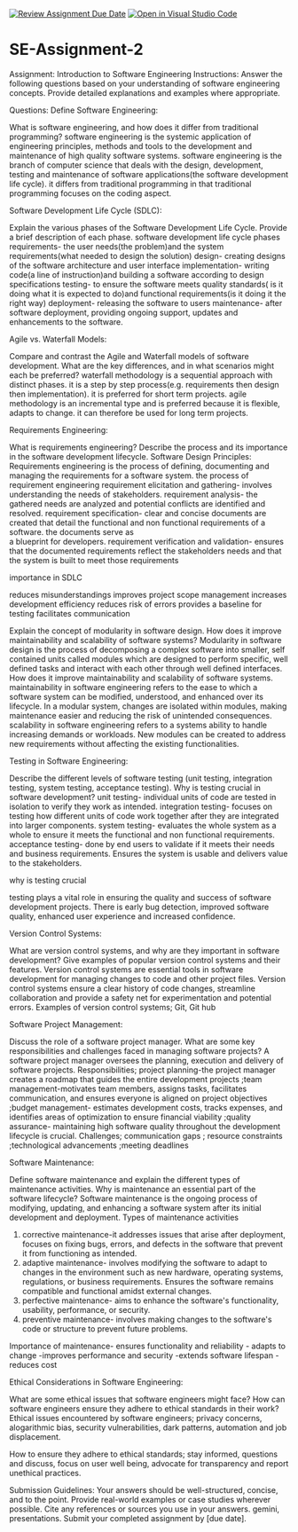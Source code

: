 [![Review Assignment Due Date](https://classroom.github.com/assets/deadline-readme-button-24ddc0f5d75046c5622901739e7c5dd533143b0c8e959d652212380cedb1ea36.svg)](https://classroom.github.com/a/-ucQIGTc)
[![Open in Visual Studio Code](https://classroom.github.com/assets/open-in-vscode-718a45dd9cf7e7f842a935f5ebbe5719a5e09af4491e668f4dbf3b35d5cca122.svg)](https://classroom.github.com/online_ide?assignment_repo_id=15229108&assignment_repo_type=AssignmentRepo)
# SE-Assignment-2
Assignment: Introduction to Software Engineering
Instructions:
Answer the following questions based on your understanding of software engineering concepts. Provide detailed explanations and examples where appropriate.

Questions:
Define Software Engineering:

What is software engineering, and how does it differ from traditional programming? software engineering is the systemic application of engineering principles, methods and tools to the development and maintenance of high quality software systems.
software engineering is the branch of computer science that deals with the design, development, testing and maintenance of software applications(the software development life cycle). it differs from traditional programming in that traditional programming focuses on the coding aspect.



Software Development Life Cycle (SDLC):

Explain the various phases of the Software Development Life Cycle. Provide a brief description of each phase. software development life cycle phases
requirements- the user needs(the problem)and the system requirements(what needed to design the solution)
design- creating designs of the software architecture and user interface
implementation- writing code(a line of instruction)and building a software according to design specifications
testing- to ensure the software meets quality standards( is it doing what it is expected to do)and functional requirements(is it doing it the right way)
deployment- releasing the software to users
maintenance- after software deployment, providing ongoing support, updates and enhancements to the software.



Agile vs. Waterfall Models:

Compare and contrast the Agile and Waterfall models of software development. What are the key differences, and in what scenarios might each be preferred? waterfall methodology is a sequential approach with distinct phases. it is a step by step process(e.g. requirements then design then implementation). it is preferred for short term projects.
agile methodology is an incremental type and is preferred because it is flexible, adapts to change. it can therefore be used for long term projects.



Requirements Engineering:

What is requirements engineering? Describe the process and its importance in the software development lifecycle.
Software Design Principles: Requirements engineering is the process of defining, documenting and managing the requirements for a software system.
the process of requirement engineering 
     requirement elicitation and gathering- involves understanding the needs of stakeholders.
     requirement analysis- the gathered needs are analyzed and potential conflicts are identified and resolved.
     requirement specification- clear and concise documents are created that detail the functional and non functional requirements of a software. the documents serve as   
  a blueprint for developers.
     requirement verification and validation- ensures that the documented requirements reflect the stakeholders needs and that the system is built to meet those requirements

importance in SDLC

reduces misunderstandings
improves project scope management
increases development efficiency
reduces risk of errors
provides a baseline for testing
facilitates communication




Explain the concept of modularity in software design. How does it improve maintainability and scalability of software systems? Modularity in software design is the process of decomposing a complex software into smaller, self contained units called modules which are designed to perform specific, well defined tasks and interact with each other through well defined interfaces.
How does it improve maintainability and scalability of software systems.
maintainability in software engineering refers to the ease to which a software system can be modified, understood, and enhanced over its lifecycle. In a modular system, changes are isolated within modules, making maintenance easier and reducing the risk of unintended consequences.
scalability in software engineering refers to a systems ability to handle increasing demands or workloads. New modules can be created to address new requirements without affecting the existing functionalities.



Testing in Software Engineering:

Describe the different levels of software testing (unit testing, integration testing, system testing, acceptance testing). Why is testing crucial in software development? unit testing- individual units of code are tested in isolation to verify they work as intended.
integration testing- focuses on testing how different units of code work together after they are integrated into larger components.
system testing- evaluates the whole system as a whole to ensure it meets the functional and non functional requirements.
acceptance testing- done by end users to validate if it meets their needs and business requirements. Ensures the system is usable and delivers value to the stakeholders.

why is testing crucial 

testing plays a vital role in ensuring the quality and success of software development projects. There is early bug detection, improved software quality, enhanced user experience and increased confidence.



Version Control Systems:

What are version control systems, and why are they important in software development? Give examples of popular version control systems and their features. Version control systems are essential tools in software development for managing changes to code and other project files. Version control systems ensure a clear history of code changes, streamline collaboration and provide a safety net for experimentation and potential errors.
Examples of version control systems; Git, Git hub



Software Project Management:

Discuss the role of a software project manager. What are some key responsibilities and challenges faced in managing software projects? A software project manager oversees the planning, execution and delivery of software projects.
Responsibilities; project planning-the project manager creates a roadmap that guides the entire development projects
                ;team management-motivates team members, assigns tasks, facilitates communication, and ensures everyone is aligned on project objectives
                ;budget management- estimates development costs, tracks expenses, and identifies areas of optimization to ensure financial viability
                ;quality assurance- maintaining high software quality throughout the development lifecycle is crucial.
Challenges; communication gaps
          ; resource constraints
          ;technological advancements
          ;meeting deadlines



Software Maintenance:

Define software maintenance and explain the different types of maintenance activities. Why is maintenance an essential part of the software lifecycle? Software maintenance is the ongoing process of modifying, updating, and enhancing a software system after its initial development and deployment.
Types of maintenance activities
1. corrective maintenance-it addresses issues that arise after deployment, focuses on fixing bugs, errors, and defects in the software that prevent it from functioning as intended.
2. adaptive maintenance- involves modifying the software to adapt to changes in the environment such as new hardware, operating systems, regulations, or business requirements. Ensures the software remains compatible and functional amidst external changes.
3. perfective maintenance- aims to enhance the software's functionality, usability, performance, or security.
4. preventive maintenance- involves making changes to the software's code or structure to prevent future problems.

Importance of maintenance- ensures functionality and reliability
                 - adapts to change
                 -improves performance and security
                 -extends software lifespan
                 -reduces cost



Ethical Considerations in Software Engineering:

What are some ethical issues that software engineers might face? How can software engineers ensure they adhere to ethical standards in their work? Ethical issues encountered by software engineers; privacy concerns, alogarithmic bias, security vulnerabilities, dark patterns, automation and job displacement.

How to ensure they adhere to ethical standards; stay informed, questions and discuss, focus on user well being, advocate for transparency and report unethical practices.


Submission Guidelines:
Your answers should be well-structured, concise, and to the point.
Provide real-world examples or case studies wherever possible.
Cite any references or sources you use in your answers. gemini, presentations.
Submit your completed assignment by [due date].
